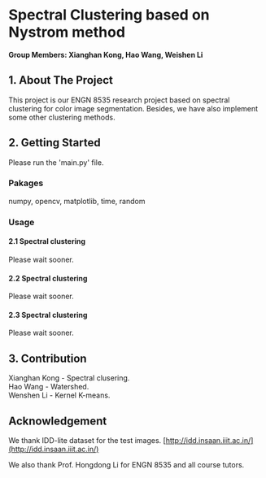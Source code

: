 # Spectral Clustering based on Nystrom method
**Group Members: Xianghan Kong, Hao Wang, Weishen Li**

## 1. About The Project

This project is our ENGN 8535 research project based on spectral clustering for color image segmentation.
Besides, we have also implement some other clustering methods.

## 2. Getting Started
Please run the 'main.py' file.

### Pakages
numpy, opencv, matplotlib, time, random

### Usage
#### 2.1 Spectral clustering
Please wait sooner.
#### 2.2 Spectral clustering
Please wait sooner.
#### 2.3 Spectral clustering
Please wait sooner.

## 3. Contribution
Xianghan Kong - Spectral clusering.  
Hao Wang - Watershed.  
Wenshen Li - Kernel K-means.  

## Acknowledgement
We thank IDD-lite dataset for the test images. [http://idd.insaan.iiit.ac.in/](http://idd.insaan.iiit.ac.in/)


We also thank Prof. Hongdong Li for ENGN 8535 and all course tutors.

